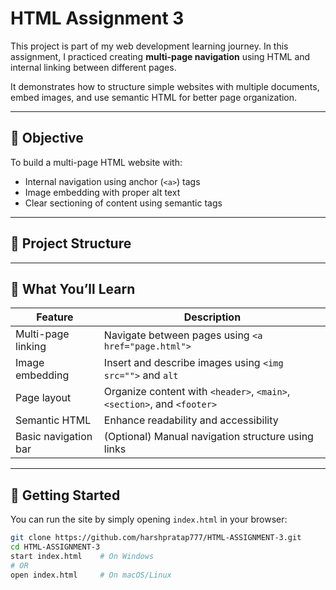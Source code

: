 # HTML Assignment 3

This project is part of my web development learning journey. In this assignment, I practiced creating **multi-page navigation** using HTML and internal linking between different pages.

It demonstrates how to structure simple websites with multiple documents, embed images, and use semantic HTML for better page organization.

---

## 📘 Objective

To build a multi-page HTML website with:
- Internal navigation using anchor (`<a>`) tags
- Image embedding with proper alt text
- Clear sectioning of content using semantic tags

---

## 📂 Project Structure

---

## 🧠 What You’ll Learn

| Feature               | Description |
|------------------------|-------------|
| Multi-page linking     | Navigate between pages using `<a href="page.html">` |
| Image embedding        | Insert and describe images using `<img src="">` and `alt` |
| Page layout            | Organize content with `<header>`, `<main>`, `<section>`, and `<footer>` |
| Semantic HTML          | Enhance readability and accessibility |
| Basic navigation bar   | (Optional) Manual navigation structure using links |

---

## 🚀 Getting Started

You can run the site by simply opening `index.html` in your browser:

```bash
git clone https://github.com/harshpratap777/HTML-ASSIGNMENT-3.git
cd HTML-ASSIGNMENT-3
start index.html    # On Windows
# OR
open index.html     # On macOS/Linux

